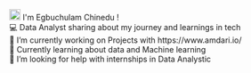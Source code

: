  <img width="20" height="20" alt="image" src="https://github.com/user-attachments/assets/3d09e528-7636-4a08-9606-e6f53a52d7fe" />
 I'm Egbuchulam Chinedu ! <br>
💻 Data Analyst sharing about my journey and learnings in tech<br>
🔭 I’m currently working on Projects with https://www.amdari.io/ <br>
💬 Currently learning about data  and Machine learning<br>
🤔 I’m looking for help with internships in Data Analystic<br>
